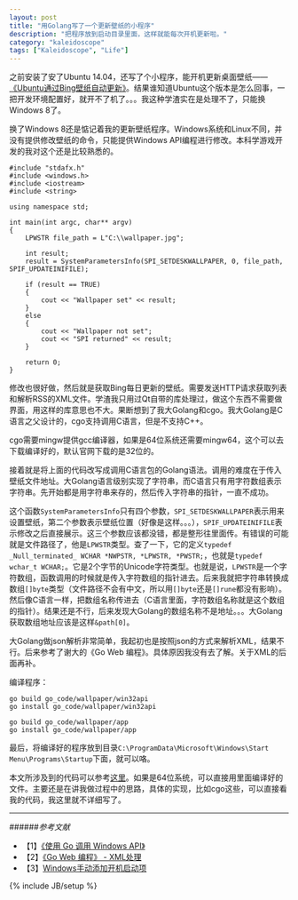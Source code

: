 ```yaml
---
layout: post
title: "用Golang写了一个更新壁纸的小程序"
description: "把程序放到启动目录里面，这样就能每次开机更新啦。"
category: "kaleidoscope"
tags: ["Kaleidoscope", "Life"]
---
```


之前安装了安了Ubuntu 14.04，还写了个小程序，能开机更新桌面壁纸——[《Ubuntu通过Bing壁纸自动更新》](http://blog.cyeam.com/kaleidoscope/2014/09/17/ubuntu_bing_bg/)。结果谁知道Ubuntu这个版本是怎么回事，一把开发环境配置好，就开不了机了。。。我这种学渣实在是处理不了，只能换Windows 8了。

换了Windows 8还是惦记着我的更新壁纸程序。Windows系统和Linux不同，并没有提供修改壁纸的命令，只能提供Windows API编程进行修改。本科学游戏开发的我对这个还是比较熟悉的。

	#include "stdafx.h"
	#include <windows.h>
	#include <iostream>
	#include <string>
	
	using namespace std;
	
	int main(int argc, char** argv)
	{
		LPWSTR file_path = L"C:\\wallpaper.jpg";
	
		int result;
		result = SystemParametersInfo(SPI_SETDESKWALLPAPER, 0, file_path, SPIF_UPDATEINIFILE);
	
		if (result == TRUE)
		{
			cout << "Wallpaper set" << result;
		}
		else
		{
			cout << "Wallpaper not set";
			cout << "SPI returned" << result;
		}
	
		return 0;
	}

修改也很好做，然后就是获取Bing每日更新的壁纸。需要发送HTTP请求获取列表和解析RSS的XML文件。学渣我只用过Qt自带的库处理过，做这个东西不需要做界面，用这样的库意思也不大。果断想到了我大Golang和cgo。我大Golang是C语言之父设计的，cgo支持调用C语言，但是不支持C++。

cgo需要mingw提供gcc编译器，如果是64位系统还需要mingw64，这个可以去下载编译好的，默认官网下载的是32位的。

接着就是将上面的代码改写成调用C语言包的Golang语法。调用的难度在于传入壁纸文件地址。大Golang语言级别实现了字符串，而C语言只有用字符数组表示字符串。先开始都是用字符串来存的，然后传入字符串的指针，一直不成功。

这个函数`SystemParametersInfo`只有四个参数，`SPI_SETDESKWALLPAPER`表示用来设置壁纸，第二个参数表示壁纸位置（好像是这样。。。），`SPIF_UPDATEINIFILE`表示修改之后直接展示。这三个参数应该都没错，都是整形往里面传。有错误的可能就是文件路径了，他是`LPWSTR`类型。查了一下，它的定义`typedef _Null_terminated_ WCHAR *NWPSTR, *LPWSTR, *PWSTR;`，也就是`typedef wchar_t WCHAR;`。它是2个字节的Unicode字符类型。也就是说，`LPWSTR`是一个字符数组，函数调用的时候就是传入字符数组的指针进去。后来我就把字符串转换成数组`[]byte`类型（文件路径不会有中文，所以用`[]byte`还是`[]rune`都没有影响）。然后像C语言一样，把数组名称传进去（C语言里面，字符数组名称就是这个数组的指针）。结果还是不行，后来发现大Golang的数组名称不是地址。。。大Golang获取数组地址应该是这样`&path[0]`。

大Golang做json解析非常简单，我起初也是按照json的方式来解析XML，结果不行。后来参考了谢大的《Go Web 编程》。具体原因我没有去了解。关于XML的后面再补。

编译程序：

	go build go_code/wallpaper/win32api
	go install go_code/wallpaper/win32api

	go build go_code/wallpaper/app
	go install go_code/wallpaper/app

最后，将编译好的程序放到目录`C:\ProgramData\Microsoft\Windows\Start Menu\Programs\Startup`下面，就可以咯。

本文所涉及到的代码可以参考[这里](https://github.com/mnhkahn/go_code/tree/master/wallpaper)。如果是64位系统，可以直接用里面编译好的文件。主要还是在讲我做过程中的思路，具体的实现，比如cgo这些，可以直接看我的代码，我这里就不详细写了。

---

######*参考文献*
+ 【1】[《使用 Go 调用 Windows API》](http://www.tairan.net/blog/2012/04/15/the-go-with-win32-api/)
+ 【2】[《Go Web 编程》 - XML处理](https://github.com/astaxie/build-web-application-with-golang/blob/master/ebook/07.1.md)
+ 【3】[Windows手动添加开机启动项](http://blog.csdn.net/cashey1991/article/details/6776349)


{% include JB/setup %}